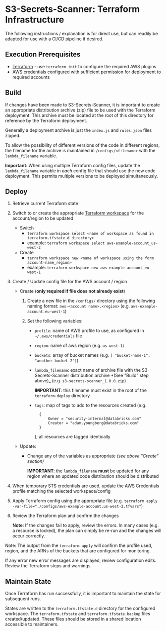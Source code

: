 # S3-Secrets-Scanner: Terraform Infrastructure

The following instructions / explanation is for direct use, but can readily be adapted for use with a CI/CD pipeline if desired.

## Execution Prerequisites

- [Terraform](https://www.terraform.io/) - use `terraform init` to configure the required AWS plugins
- AWS credentials configured with sufficient permission for deployment to required accounts

## Build

If changes have been made to S3-Secrets-Scanner, it is important to create an appropriate distribution archive (zip) file to be used with the Terraform deployment. This archive must be located at the root of this directory for reference by the Terraform deployment.

Generally a deployment archive is just the `index.js` and `rules.json` files zipped.

To allow the possibility of different versions of the code in different regions, the filename for the archive is maintained in `/configs/<filename>` with the `lambda_filename` variable.

**Important**: When using multiple Terraform config files, update the `lambda_filename` variable in _each_ config file that should use the new code deployment. This permits multiple versions to be deployed simultaneously.

## Deploy

1. Retrieve current Terraform state
1. Switch to or create the appropriate [Terraform workspace](https://www.terraform.io/docs/state/workspaces.html) for the account/region to be updated
   - Switch
     - `terraform workspace select <name of workspace as found in terraform.tfstate.d directory>`
     - example: `terraform workspace select aws-example-account_us-west-2`
   - Create
     - `terraform workspace new <name of workspace using the form account-name_region>`
     - example: `terraform workspace new aws-example-account_eu-west-1`
1. Create / Update config file for the AWS account / region

   - Create (**only required if file does not already exist**)

     1. Create a new file in the `/configs/` directory using the following naming format: `aws-<account name>.<region>` (e.g. `aws-example-account.eu-west-1`)
     1. Set the following variables:

        - `profile`: name of AWS profile to use, as configured in `~/.aws/credentials` file
        - `region`: name of aws region (e.g. `us-west-1`)
        - `buckets`: array of bucket names (e.g. `[ "bucket-name-1", "another-bucket-2"]`)
        - `lambda_filename`: exact name of archive file with the S3-Secrets-Scanner distribution archive \*(See "Build" step above)\_ (e.g. `s3-secrets-scanner_1.0.0.zip`)

          **IMPORTANT**: this filename must exist in the root of the `terraform-deploy` directory

        - `tags`: map of tags to add to the resources created (e.g.
          ```
            {
                Owner = "security-internal@databricks.com"
                Creator = "adam.youngberg@databricks.com"
            }
          ```
          ); all resources are tagged identically

   - Update:

     - Change any of the variables as appropriate _(see above "Create" section)_

       **IMPORTANT**: the `lambda_filename` **must** be updated for any region where an updated code distribution should be distributed

1. When temporary STS credentials are used, update the AWS Credentials profile matching the selected workspace/config
1. Apply Terraform config using the appropriate file (e.g. `terraform apply -var-file="./configs/aws-example-account.us-west-2.tfvars"`)

1. Review the Terraform plan and confirm the changes

   **Note**: If the changes fail to apply, review the errors. In many cases (e.g. a resource is locked), the plan can simply be re-run and the changes will occur correctly.

Note: The output from the `terraform apply` will confirm the profile used, region, and the ARNs of the buckets that are configured for monitoring.

If any error new error messages are displayed, review configuration edits. Review the Terraform steps and warnings.

## Maintain State

Once Terraform has run successfully, it is important to maintain the state for subsequent runs.

States are written to the `terraform.tfstate.d` directory for the configured workspace. The `terraform.tfstate` and `terraform.tfstate.backup` files created/updated. These files should be stored in a shared location accessible to maintainers.
